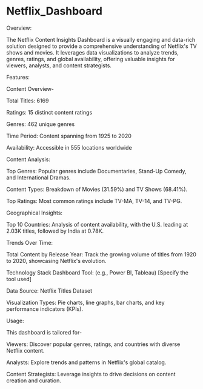 # Netflix_Dashboard

Overview:

The Netflix Content Insights Dashboard is a visually engaging and data-rich solution designed to provide a comprehensive understanding of Netflix's TV shows and movies. It leverages data visualizations to analyze trends, genres, ratings, and global availability, offering valuable insights for viewers, analysts, and content strategists.

Features:

Content Overview-

Total Titles: 6169

Ratings: 15 distinct content ratings

Genres: 462 unique genres

Time Period: Content spanning from 1925 to 2020

Availability: Accessible in 555 locations worldwide

Content Analysis:

Top Genres: Popular genres include Documentaries, Stand-Up Comedy, and International Dramas.

Content Types: Breakdown of Movies (31.59%) and TV Shows (68.41%).

Top Ratings: Most common ratings include TV-MA, TV-14, and TV-PG.

Geographical Insights:

Top 10 Countries: Analysis of content availability, with the U.S. leading at 2.03K titles, followed by India at 0.78K.

Trends Over Time:

Total Content by Release Year: Track the growing volume of titles from 1920 to 2020, showcasing Netflix's evolution.

Technology Stack
Dashboard Tool: (e.g., Power BI, Tableau) [Specify the tool used]

Data Source: Netflix Titles Dataset

Visualization Types: Pie charts, line graphs, bar charts, and key performance indicators (KPIs).

Usage:

This dashboard is tailored for-

Viewers: Discover popular genres, ratings, and countries with diverse Netflix content.

Analysts: Explore trends and patterns in Netflix's global catalog.

Content Strategists: Leverage insights to drive decisions on content creation and curation.
